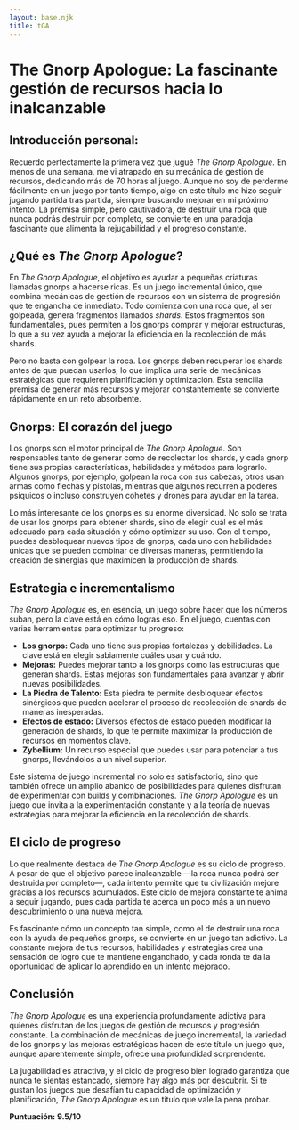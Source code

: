 ```yaml
---
layout: base.njk
title: tGA
---
```

# The Gnorp Apologue: La fascinante gestión de recursos hacia lo inalcanzable

## Introducción personal:
Recuerdo perfectamente la primera vez que jugué *The Gnorp Apologue*. En menos de una semana, me vi atrapado en su mecánica de gestión de recursos, dedicando más de 70 horas al juego. Aunque no soy de perderme fácilmente en un juego por tanto tiempo, algo en este título me hizo seguir jugando partida tras partida, siempre buscando mejorar en mi próximo intento. La premisa simple, pero cautivadora, de destruir una roca que nunca podrás destruir por completo, se convierte en una paradoja fascinante que alimenta la rejugabilidad y el progreso constante.

## ¿Qué es *The Gnorp Apologue*?
En *The Gnorp Apologue*, el objetivo es ayudar a pequeñas criaturas llamadas gnorps a hacerse ricas. Es un juego incremental único, que combina mecánicas de gestión de recursos con un sistema de progresión que te engancha de inmediato. Todo comienza con una roca que, al ser golpeada, genera fragmentos llamados *shards*. Estos fragmentos son fundamentales, pues permiten a los gnorps comprar y mejorar estructuras, lo que a su vez ayuda a mejorar la eficiencia en la recolección de más shards.

Pero no basta con golpear la roca. Los gnorps deben recuperar los shards antes de que puedan usarlos, lo que implica una serie de mecánicas estratégicas que requieren planificación y optimización. Esta sencilla premisa de generar más recursos y mejorar constantemente se convierte rápidamente en un reto absorbente.

## Gnorps: El corazón del juego
Los gnorps son el motor principal de *The Gnorp Apologue*. Son responsables tanto de generar como de recolectar los shards, y cada gnorp tiene sus propias características, habilidades y métodos para lograrlo. Algunos gnorps, por ejemplo, golpean la roca con sus cabezas, otros usan armas como flechas y pistolas, mientras que algunos recurren a poderes psíquicos o incluso construyen cohetes y drones para ayudar en la tarea.

Lo más interesante de los gnorps es su enorme diversidad. No solo se trata de usar los gnorps para obtener shards, sino de elegir cuál es el más adecuado para cada situación y cómo optimizar su uso. Con el tiempo, puedes desbloquear nuevos tipos de gnorps, cada uno con habilidades únicas que se pueden combinar de diversas maneras, permitiendo la creación de sinergias que maximicen la producción de shards.

## Estrategia e incrementalismo
*The Gnorp Apologue* es, en esencia, un juego sobre hacer que los números suban, pero la clave está en cómo logras eso. En el juego, cuentas con varias herramientas para optimizar tu progreso:

- **Los gnorps:** Cada uno tiene sus propias fortalezas y debilidades. La clave está en elegir sabiamente cuáles usar y cuándo.
- **Mejoras:** Puedes mejorar tanto a los gnorps como las estructuras que generan shards. Estas mejoras son fundamentales para avanzar y abrir nuevas posibilidades.
- **La Piedra de Talento:** Esta piedra te permite desbloquear efectos sinérgicos que pueden acelerar el proceso de recolección de shards de maneras inesperadas.
- **Efectos de estado:** Diversos efectos de estado pueden modificar la generación de shards, lo que te permite maximizar la producción de recursos en momentos clave.
- **Zybellium:** Un recurso especial que puedes usar para potenciar a tus gnorps, llevándolos a un nivel superior.

Este sistema de juego incremental no solo es satisfactorio, sino que también ofrece un amplio abanico de posibilidades para quienes disfrutan de experimentar con builds y combinaciones. *The Gnorp Apologue* es un juego que invita a la experimentación constante y a la teoría de nuevas estrategias para mejorar la eficiencia en la recolección de shards.

## El ciclo de progreso
Lo que realmente destaca de *The Gnorp Apologue* es su ciclo de progreso. A pesar de que el objetivo parece inalcanzable —la roca nunca podrá ser destruida por completo—, cada intento permite que tu civilización mejore gracias a los recursos acumulados. Este ciclo de mejora constante te anima a seguir jugando, pues cada partida te acerca un poco más a un nuevo descubrimiento o una nueva mejora.

Es fascinante cómo un concepto tan simple, como el de destruir una roca con la ayuda de pequeños gnorps, se convierte en un juego tan adictivo. La constante mejora de tus recursos, habilidades y estrategias crea una sensación de logro que te mantiene enganchado, y cada ronda te da la oportunidad de aplicar lo aprendido en un intento mejorado.

## Conclusión
*The Gnorp Apologue* es una experiencia profundamente adictiva para quienes disfrutan de los juegos de gestión de recursos y progresión constante. La combinación de mecánicas de juego incremental, la variedad de los gnorps y las mejoras estratégicas hacen de este título un juego que, aunque aparentemente simple, ofrece una profundidad sorprendente.

La jugabilidad es atractiva, y el ciclo de progreso bien logrado garantiza que nunca te sientas estancado, siempre hay algo más por descubrir. Si te gustan los juegos que desafían tu capacidad de optimización y planificación, *The Gnorp Apologue* es un título que vale la pena probar.

**Puntuación: 9.5/10**
